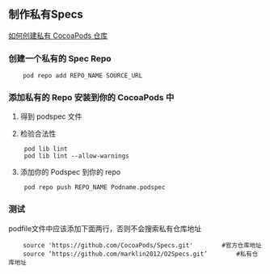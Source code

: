 ## 制作私有Specs

[如何创建私有 CocoaPods 仓库](http://www.jianshu.com/p/ddc2490bff9f)

### 创建一个私有的 Spec Repo

        pod repo add REPO_NAME SOURCE_URL

### 添加私有的 Repo 安装到你的 CocoaPods 中

1. 得到 podspec 文件

2. 检验合法性

        pod lib lint
        pod lib lint --allow-warnings

3. 添加你的 Podspec 到你的 repo

        pod repo push REPO_NAME Podname.podspec

### 测试

podfile文件中应该添加下面两行，否则不会搜索私有仓库地址

        source 'https://github.com/CocoaPods/Specs.git'        #官方仓库地址
        source ‘https://github.com/marklin2012/O2Specs.git’        #私有仓库地址
